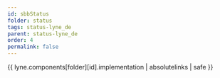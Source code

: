 ```yaml
---
id: sbbStatus
folder: status
tags: status-lyne_de
parent: status-lyne_de
order: 4
permalink: false  
---
```

{{ lyne.components[folder][id].implementation | absolutelinks | safe }}


